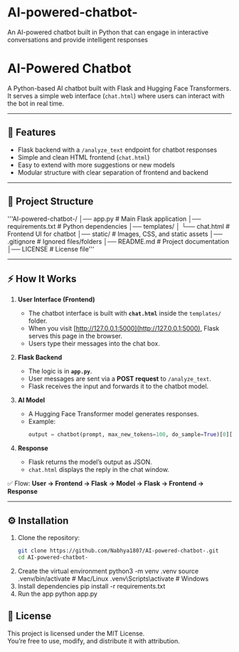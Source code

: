 # AI-powered-chatbot-
An AI-powered chatbot built in Python that can engage in interactive conversations and provide intelligent responses
# AI-Powered Chatbot

A Python-based AI chatbot built with Flask and Hugging Face Transformers.  
It serves a simple web interface (`chat.html`) where users can interact with the bot in real time.  

---

## 🚀 Features
- Flask backend with a `/analyze_text` endpoint for chatbot responses  
- Simple and clean HTML frontend (`chat.html`)  
- Easy to extend with more suggestions or new models  
- Modular structure with clear separation of frontend and backend  

---

## 📂 Project Structure
'''AI-powered-chatbot-/
│── app.py # Main Flask application
│── requirements.txt # Python dependencies
│── templates/
│ └── chat.html # Frontend UI for chatbot
│── static/ # Images, CSS, and static assets
│── .gitignore # Ignored files/folders
│── README.md # Project documentation
│── LICENSE # License file'''

---


## ⚡ How It Works

1. **User Interface (Frontend)**  
   - The chatbot interface is built with **`chat.html`** inside the `templates/` folder.  
   - When you visit [http://127.0.0.1:5000](http://127.0.0.1:5000), Flask serves this page in the browser.  
   - Users type their messages into the chat box.

2. **Flask Backend**  
   - The logic is in **`app.py`**.  
   - User messages are sent via a **POST request** to `/analyze_text`.  
   - Flask receives the input and forwards it to the chatbot model.

3. **AI Model**  
   - A Hugging Face Transformer model generates responses.  
   - Example:
     ```python
     output = chatbot(prompt, max_new_tokens=100, do_sample=True)[0]["generated_text"]
     ```

4. **Response**  
   - Flask returns the model’s output as JSON.  
   - `chat.html` displays the reply in the chat window.

✅ Flow: **User → Frontend → Flask → Model → Flask → Frontend → Response**

---

## ⚙️ Installation

1. Clone the repository:
   ```bash
   git clone https://github.com/Nabhya1807/AI-powered-chatbot-.git
   cd AI-powered-chatbot-
2. Create the virtual environment
   python3 -m venv .venv
  source .venv/bin/activate    # Mac/Linux
  .venv\Scripts\activate       # Windows
3. Install dependencies
   pip install -r requirements.txt
4. Run the app
   python app.py

## 📜 License
This project is licensed under the MIT License.  
You’re free to use, modify, and distribute it with attribution.

